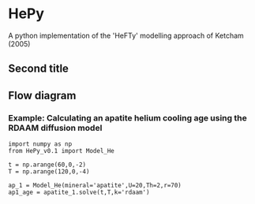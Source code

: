# HePy
A python implementation of the 'HeFTy' modelling approach of Ketcham (2005)

## Second title

## Flow diagram


### Example: Calculating an apatite helium cooling age using the RDAAM diffusion model
```
import numpy as np
from HePy_v0.1 import Model_He

t = np.arange(60,0,-2)
T = np.arange(120,0,-4)

ap_1 = Model_He(mineral='apatite',U=20,Th=2,r=70)
ap1_age = apatite_1.solve(t,T,k='rdaam')
```

